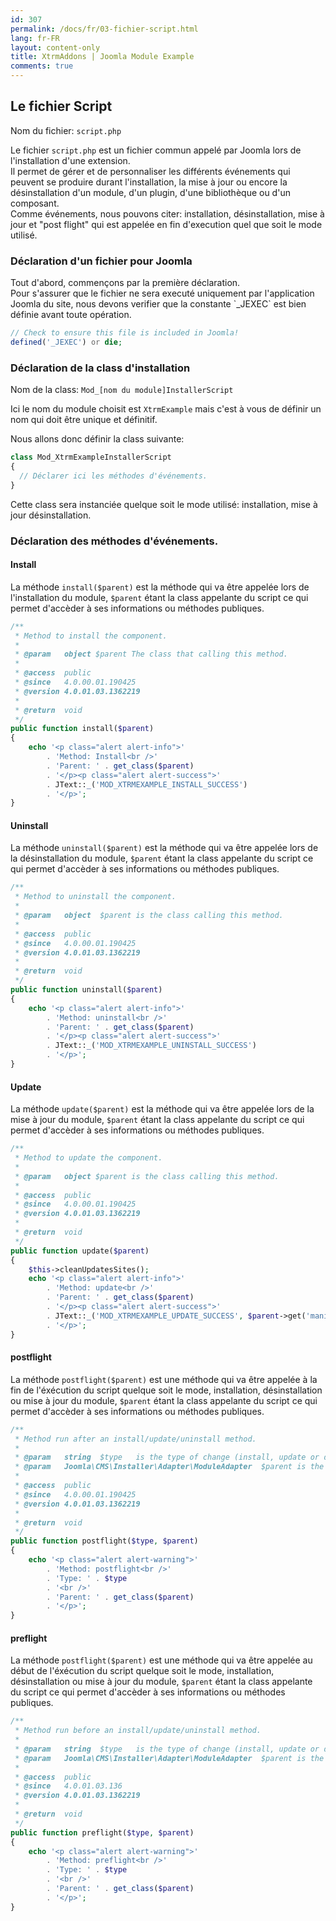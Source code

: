 ```yaml
---
id: 307
permalink: /docs/fr/03-fichier-script.html
lang: fr-FR
layout: content-only
title: XtrmAddons | Joomla Module Example
comments: true
---
```


## Le fichier Script

<p>
	Nom du fichier: <code><span class="nc">script.php</span></code>
</p>

<p class="text-justify">
	Le fichier <code><span class="nc">script.php</span></code> est un fichier commun appelé par Joomla lors de l'installation d'une extension.<br />
	Il permet de gérer et de personnaliser les différents événements qui peuvent se produire durant l'installation, la mise à jour ou encore la désinstallation d'un module, d'un plugin, d'une bibliothèque ou d'un composant.<br />
	Comme événements, nous pouvons citer: installation, désinstallation, mise à jour et "post flight" qui est appelée en fin d'execution quel que soit le mode utilisé.
</p>

### Déclaration d'un fichier pour Joomla

<p class="text-justify">
	Tout d'abord, commençons par la première déclaration.<br />
	Pour s'assurer que le fichier ne sera executé uniquement par l'application Joomla du site, nous devons verifier que la constante `_JEXEC` est bien définie avant toute opération.
</p>

```php
// Check to ensure this file is included in Joomla!
defined('_JEXEC') or die;
```

### Déclaration de la class d'installation

<p class="text-justify">
	Nom de la class: <code><span class="nc">Mod_</span><span class="nc text-italic">[nom du module]</span><span class="nc">InstallerScript</span></code>
</p>

<p class="text-justify">
	Ici le nom du module choisit est <code>XtrmExample</code> mais c'est à vous de définir un nom qui doit être unique et définitif.<br />
</p>

<p class="text-justify">
	Nous allons donc définir la class suivante:<br />
</p>

```php
class Mod_XtrmExampleInstallerScript
{
  // Déclarer ici les méthodes d'événements.
}
```
<p class="text-justify">
	Cette class sera instanciée quelque soit le mode utilisé: installation, mise à jour désinstallation.
</p>

### Déclaration des méthodes d'événements.

#### Install

<p class="text-justify">
	La méthode <code>install($parent)</code> est la méthode qui va être appelée lors de l'installation du module, <code>$parent</code> étant la class appelante du script ce qui permet d'accèder à ses informations ou méthodes publiques.
</p>

```php
/**
 * Method to install the component.
 *
 * @param   object $parent The class that calling this method.
 *
 * @access	public
 * @since 	4.0.00.01.190425
 * @version 4.0.01.03.1362219
 *
 * @return 	void
 */
public function install($parent)
{
	echo '<p class="alert alert-info">'
		. 'Method: Install<br />'
		. 'Parent: ' . get_class($parent)
		. '</p><p class="alert alert-success">'
		. JText::_('MOD_XTRMEXAMPLE_INSTALL_SUCCESS')
		. '</p>';
}
```

#### Uninstall

<p class="text-justify">
	La méthode <code>uninstall($parent)</code> est la méthode qui va être appelée lors de la désinstallation du module, <code>$parent</code> étant la class appelante du script ce qui permet d'accèder à ses informations ou méthodes publiques.
</p>

```php
/**
 * Method to uninstall the component.
 *
 * @param	object	$parent	is the class calling this method.
 *
 * @access	public
 * @since 	4.0.00.01.190425
 * @version 4.0.01.03.1362219
 *
 * @return  void
 */
public function uninstall($parent)
{
	echo '<p class="alert alert-info">'
		. 'Method: uninstall<br />'
		. 'Parent: ' . get_class($parent)
		. '</p><p class="alert alert-success">'
		. JText::_('MOD_XTRMEXAMPLE_UNINSTALL_SUCCESS')
		. '</p>';
}
```

#### Update

<p class="text-justify">
	La méthode <code>update($parent)</code> est la méthode qui va être appelée lors de la mise à jour du module, <code>$parent</code> étant la class appelante du script ce qui permet d'accèder à ses informations ou méthodes publiques.
</p>

```php
/**
 * Method to update the component.
 *
 * @param 	object $parent is the class calling this method.
 *
 * @access	public
 * @since 	4.0.00.01.190425
 * @version 4.0.01.03.1362219
 *
 * @return 	void
 */
public function update($parent)
{
	$this->cleanUpdatesSites();
	echo '<p class="alert alert-info">'
		. 'Method: update<br />'
		. 'Parent: ' . get_class($parent)
		. '</p><p class="alert alert-success">'
		. JText::_('MOD_XTRMEXAMPLE_UPDATE_SUCCESS', $parent->get('manifest')->version)
		. '</p>';
}
```

#### postflight

<p class="text-justify">
	La méthode <code>postflight($parent)</code> est une méthode qui va être appelée à la fin de l'éxécution du script quelque soit le mode, installation, désinstallation ou mise à jour du module, <code>$parent</code> étant la class appelante du script ce qui permet d'accèder à ses informations ou méthodes publiques.
</p>

```php
/**
 * Method run after an install/update/uninstall method.
 *
 * @param 	string	$type	is the type of change (install, update or discover_install)
 * @param 	Joomla\CMS\Installer\Adapter\ModuleAdapter	$parent	is the class calling this method
 *
 * @access	public
 * @since 	4.0.00.01.190425
 * @version 4.0.01.03.1362219
 *
 * @return 	void
 */
public function postflight($type, $parent)
{
	echo '<p class="alert alert-warning">'
		. 'Method: postflight<br />'
		. 'Type: ' . $type
		. '<br />'
		. 'Parent: ' . get_class($parent)
		. '</p>';
}
```

#### preflight

<p class="text-justify">
	La méthode <code>postflight($parent)</code> est une méthode qui va être appelée au début de l'éxécution du script quelque soit le mode, installation, désinstallation ou mise à jour du module, <code>$parent</code> étant la class appelante du script ce qui permet d'accèder à ses informations ou méthodes publiques.
</p>

```php
/**
 * Method run before an install/update/uninstall method.
 *
 * @param 	string	$type	is the type of change (install, update or discover_install)
 * @param 	Joomla\CMS\Installer\Adapter\ModuleAdapter	$parent	is the class calling this method
 *
 * @access	public
 * @since 	4.0.01.03.136
 * @version 4.0.01.03.1362219
 *
 * @return 	void
 */
public function preflight($type, $parent)
{
	echo '<p class="alert alert-warning">'
		. 'Method: preflight<br />'
		. 'Type: ' . $type
		. '<br />'
		. 'Parent: ' . get_class($parent)
		. '</p>';
}
```

